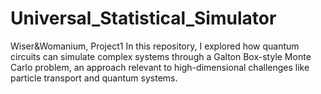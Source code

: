 # Universal_Statistical_Simulator
Wiser&amp;Womanium, Project1 
In this repository, I explored how quantum circuits can simulate complex systems through a Galton Box-style Monte Carlo problem, an approach relevant to high-dimensional challenges like particle transport and quantum systems.
